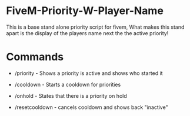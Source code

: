 # FiveM-Priority-W-Player-Name

This is a base stand alone priority script for fivem, What makes this stand apart is the display of the players name next the the active priority!

# Commands
- /priority - Shows a priority is active and shows who started it

- /cooldown - Starts a cooldown for priorities

- /onhold - States that there is a priority on hold

- /resetcooldown - cancels cooldown and shows back "inactive"
